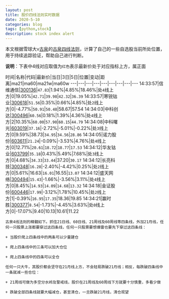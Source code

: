 ```yaml
---
layout: post
title: 股价四线法则实时数据
date: 2020-5-10
categories: blog
tags: [python,stock]
description: stock index alert
---
```



本文根据雪球大v[古泉](https://xueqiu.com/u/7148646888)的[古泉四线法则](https://xueqiu.com/7148646888/130498192)，计算了自己的一些自选股当前所处位置，用于持续追踪验证，帮助自己进行判断。

**说明**：下表中4线对应取值为`红色`表示最新价处于对应指标上方，属正面

时间|名称|代码|最新价|当日|3日|5日|位置|变动|距离|ma21|ma60|ma21w|ma60w
---|---|---|---|---|---|---|---|---
14:33:57|信维通信|[300136](https://xueqiu.com/S/SZ300136)|`47.83`|1.94%|4.85%|18.46%|处`4`线上方|0|19.05%|`42.71`|`39.98`|`42.32`|`36.39`
14:33:57|寒锐钴业|[300618](https://xueqiu.com/S/SZ300618)|`51.56`|0.35%|0.66%|4.85%|处`2`线上方|0|-4.77%|`50.91`|`50.48`|58.67|57.54
14:34:03|中科创达|[300496](https://xueqiu.com/S/SZ300496)|`60.56`|0.18%|1.39%|4.36%|处`4`线上方|2|10.35%|`60.00`|`57.90`|`60.15`|`44.79`
14:34:08|中科曙光|[603019](https://xueqiu.com/S/SH603019)|`37.16`|-2.72%|-5.01%|-0.22%|处`3`线上方|0|9.59%|38.73|`34.95`|`34.56`|`28.86`
14:34:05|诺力股份|[603611](https://xueqiu.com/S/SH603611)|`21.24`|-0.09%|-3.53%|4.76%|处`4`线上方|0|12.71%|`20.61`|`18.72`|`18.77`|`17.53`
14:34:12|华友钴业|[603799](https://xueqiu.com/S/SH603799)|`35.18`|0.43%|5.49%|7.68%|处`3`线上方|0|4.68%|`34.33`|`33.44`|37.20|`30.17`
14:34:12|长亮科技|[300348](https://xueqiu.com/S/SZ300348)|`16.28`|-2.40%|-4.42%|0.25%|处`2`线上方|0|5.61%|16.63|`16.01`|16.55|`13.07`
14:34:12|盛天网络|[300494](https://xueqiu.com/S/SZ300494)|`15.43`|-1.66%|-3.56%|3.11%|处`4`线上方|0|8.45%|`14.93`|`14.09`|`14.68`|`13.32`
14:34:18|金证股份|[600446](https://xueqiu.com/S/SH600446)|`17.99`|-3.12%|1.78%|10.45%|处`2`线上方|1|-0.39%|`16.95`|`17.35`|18.36|19.85
14:34:21|赢时胜|[300377](https://xueqiu.com/S/SZ300377)|`8.54`|-1.73%|-4.45%|3.63%|处`0`线上方|0|-17.07%|9.40|10.13|10.61|11.22

```
古泉4线法则的精髓如下。抓住21日线、60日线、21周线及60周线等四条线，外加21月线，任何一只股票上涨都要穿过这四条线，任何一只股票要想爆雷也要先下穿过这四条线：

+ 当股价爬上四条线中的两条可以少量建仓

+ 爬上四条线中的三条可以加大仓位

+ 爬上四条线中的四条可以全仓

任何一只大牛，其股价都会坚守在21月线上方，不会轻易跌破21月线；相反，每跌破四条线中一条就减一些仓位：

+ 21周线可做为多空分水岭及警戒线，股价在21周线及60周线下方就要十分慎重，多看少做

+ 跌破全部四条线就要大幅减仓，甚至清仓，一旦跌破21月线，清仓观望
```